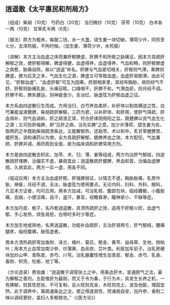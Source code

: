 ## 逍遥散《太平惠民和剂局方》

〔组成〕柴胡（10克） 芍药白（20克） 当归微炒（10克） 茯苓（10克） 白术各一两（10克） 甘草炙半两（6克）

〔服法〕原方为粗末，每服二钱，水一大盏，烧生姜一块切破，薄荷少许，同煎至七分，去滓热服，不拘时候。（加生姜、薄荷少许，水煎服）

〔讲解〕本方主治血虚之体而兼肝郁脾虚，肝脾不和所致之胁痛证。因本方具疏肝解郁之效，使肝郁得解，脾虚得健，血虚得养，血虚得养，气血和畅，则肝郁脾虚之病愈，胁痛自除。故以“逍遥”命名。肝脾与气血密切相关，肝郁则气滞，乘脾则脾虚。脾为后天之本，气血生化之源，脾虚又可导致血虚。血虚肝易郁滞，由此可见，“肝郁血虚”、“血虚肝郁”可互为因果。肝胆相表里，其经布胸胁，病则经气不舒，肝郁则胁痛乳胀，头痛目眩，口燥咽干。肝脾不和，气滞血瘀，则月经不调。肝脾不和，脾失健运，则神疲食少。舌淡红、脉虚弦为肝郁血虚之征。

本方系由四逆散衍生而成。方用当归、白芍养血柔肝，补肝体以制其横逆之性，白芍兼能滋液健脾，柴胡疏肝解郁，三药为君，以补肝体、和肝用，使肝气得疏，肝血得补，则气血调和，肝之疏泄正常，符合肝体阴用阳之旨。既健脾以资气血生化之源；又可防肝侮脾，即“见肝之病，当先实脾”之意。加少许薄荷、煨生姜为佐，取两药之辛既助柴胡疏泄条达，又能散郁热，还助苓、术以和中。炙甘草健脾胃，缓肝急，调和诸药以为使。全方具疏肝解郁，健脾养血之效。本方配伍，气血兼顾，肝脾并调，用药周到全面，故为临床调和肝脾常用方剂。

本方是由四逆散去枳实，加苓、术、归、薄、姜等组成，两方均治肝气郁结，四逆散疏肝理脾，治偏实不虚，暴病宜此；逍遥散疏肝健脾、养血和营，治偏血虚脾弱，久病宜此，两方一实一虚，用各不同。

〔临证应用〕本方主治血虚肝郁，肝强脾弱证，以情志不遂，胸胁胀痛，乳房作胀，神疲，月经不调，舌淡，脉虚弦为使用要点。无论内科、妇科、外科、眼科，凡见本方证者，均可应用。用本方加减，可治乳核、腹部包块，临经腰骶、小腹胀痛，血崩，小便涩痛，自汗，盗汗，暴盲，视瞻昏渺，瞳神紧小、干缺等症。

本方加丹皮、栀子，名丹栀逍遥散，具清热疏肝之效，适用于肝郁火旺，血虚气郁，手心发热，烦急易怒，白带时多时少等症。

本方加生地或熟地，名黑逍遥散，功能补血疏肝，主治肝肾两亏，肝气郁结，腰痛腿疼，临经腹痛，脉弦虚者。

用本方清热疏肝常加香附、泽兰、橘叶、菊花、郁金、黄芩、益母草、生地、侧柏叶；用本方止血常加南沙参、炒蒲黄、血余炭、艾叶类。利尿加车前子。治乳房硬块加炒山甲、青陈皮、赤芍、川芎。治乳腺囊性增生加青皮、郁金、赤芍、乳香、香附、枳壳、牡蛎、地丁等。

〔方论选录〕费伯雄：“逍遥散于调营扶土之中，用条达肝木，宣通胆气之法，最为解郁之善剂。五脏惟肝为最刚，而又于令为春，于行为木，具发生长养之机，一有拂郁，则其性怒张，不可复制，且火旺则克金，木旺则克土，波及他脏，理固宜然。此于调养中，寓疏通条达之法，使之得遂其性，而诸病自安，加丹参、香附二味以调经更妙，盖妇人多郁故也。”（《医方论》）
